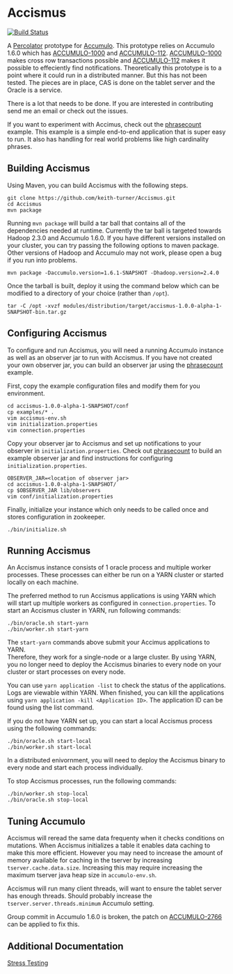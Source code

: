 Accismus
========

[![Build Status](https://travis-ci.org/keith-turner/Accismus.svg?branch=master)](https://travis-ci.org/keith-turner/Accismus)

A [Percolator][2] prototype  for [Accumulo][1].  This prototype relies on 
Accumulo 1.6.0 which has [ACCUMULO-1000][3] and [ACCUMULO-112][5].
[ACCUMULO-1000][3] makes cross row transactions possible and  [ACCUMULO-112][5]
makes it possible to effeciently find notifications.  Theoretically this
prototype is to a point where it could run in a distributed manner.  But this
has not been tested.  The pieces are in place, CAS is done on the tablet server
and the Oracle is a service.  

There is a lot that needs to be done.  If you are interested in contributing
send me an email or check out the issues.

If you want to experiment with Accimus, check out the [phrasecount][7] example.
This example is a simple end-to-end application that is super easy to run.  It
also has handling for real world problems like high cardinality phrases.

Building Accismus
-----------------

Using Maven, you can build Accismus with the following steps.

```
git clone https://github.com/keith-turner/Accismus.git
cd Accismus
mvn package
```

Running `mvn package` will build a tar ball that contains all of the
dependencies needed at runtime.  Currently the tar ball is targeted towards
Hadoop 2.3.0 and Accumulo 1.6.0.  If you have different versions installed on
your cluster, you can try passing the following options to maven package.
Other versions of Hadoop and Accumulo may not work, please open a bug if you
run into problems.

```
mvn package -Daccumulo.version=1.6.1-SNAPSHOT -Dhadoop.version=2.4.0
```

Once the tarball is built, deploy it using the command below which can be modified
to a directory of your choice (rather than `/opt`).

```
tar -C /opt -xvzf modules/distribution/target/accismus-1.0.0-alpha-1-SNAPSHOT-bin.tar.gz
```

Configuring Accismus
--------------------

To configure and run Accismus, you will need a running Accumulo instance as well 
as an observer jar to run with Accismus.  If you have not created your own observer
jar, you can build an observer jar using the [phrasecount][7] example.

First, copy the example configuration files and modify them for you environment.

```
cd accismus-1.0.0-alpha-1-SNAPSHOT/conf
cp examples/* .
vim accismus-env.sh
vim initialization.properties
vim connection.properties
```

Copy your observer jar to Accismus and set up notifications to your observer in
 `initialization.properties`.  Check out [phrasecount][7] to build an example
observer jar and find instructions for configuring `initialization.properties`.

```
OBSERVER_JAR=<location of observer jar>
cd accismus-1.0.0-alpha-1-SNAPSHOT/
cp $OBSERVER_JAR lib/observers
vim conf/initialization.properties
```

Finally, initialize your instance which only needs to be called once and stores
 configuration in zookeeper.

```
./bin/initialize.sh
```

Running Accismus
----------------

An Accismus instance consists of 1 oracle process and multiple worker processes.
These processes can either be run on a YARN cluster or started locally on each
machine.

The preferred method to run Accismus applications is using YARN which will start
up multiple workers as configured in `connection.properties`.  To start an Accismus
cluster in YARN, run following commands:

```
./bin/oracle.sh start-yarn
./bin/worker.sh start-yarn
```

The `start-yarn` commands above submit your Accimus applications to YARN.  
Therefore, they work for a single-node or a large cluster.  By using YARN, you 
no longer need to deploy the Accismus binaries to every node on your cluster or 
start processes on every node.

You can use `yarn application -list` to check the status of the applications. 
Logs are viewable within YARN.  When finished, you can kill the applications
using `yarn application -kill <Application ID>`.  The application ID can be
found using the list command.

If you do not have YARN set up, you can start a local Accismus process using
the following commands:

```
./bin/oracle.sh start-local
./bin/worker.sh start-local
```

In a distributed enivornment, you will need to deploy the Accismus binary to 
every node and start each process individually.

To stop Accismus processes, run the following commands:

```
./bin/worker.sh stop-local
./bin/oracle.sh stop-local
```

Tuning Accumulo
---------------

Accismus will reread the same data frequenty when it checks conditions on
mutations.   When Accismus initializes a table it enables data caching to make
this more efficient.  However you may need to increase the amount of memory
available for caching in the tserver by increasing `tserver.cache.data.size`.
Increasing this may require increasing the maximum tserver java heap size in
`accumulo-env.sh`.  

Accismus will run many client threads, will want to ensure the tablet server
has enough threads.  Should probably increase the
`tserver.server.threads.minimum` Accumulo setting.

Group commit in Accumulo 1.6.0 is broken, the patch on [ACCUMULO-2766][8] can
be applied to fix this.  

Additional Documentation
------------------------

[Stress Testing](modules/stress/README.md)


[1]: http://accumulo.apache.org
[2]: http://research.google.com/pubs/pub36726.html
[3]: https://issues.apache.org/jira/browse/ACCUMULO-1000
[5]: https://issues.apache.org/jira/browse/ACCUMULO-112
[7]: https://github.com/keith-turner/phrasecount
[8]: https://issues.apache.org/jira/browse/ACCUMULO-2766

